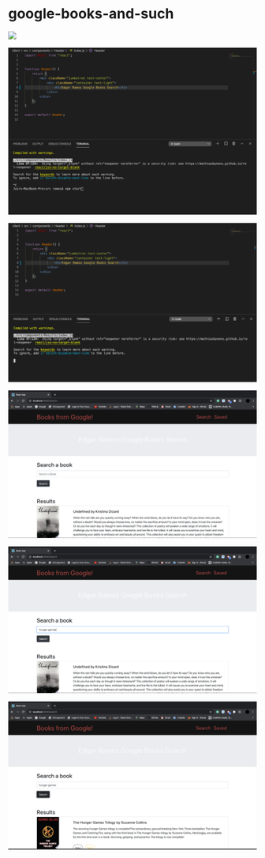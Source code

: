 # google-books-and-such

![](images/pic6.gif)

![](images/pic1.png)

![](images/pic2.png)

![](images/pic3.png)

![](images/pic4.png)

![](images/pic5.png)
